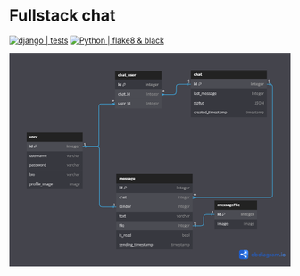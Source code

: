 # Fullstack chat
[![django | tests](https://github.com/ArtemHelloWorld/chat/actions/workflows/django-tests.yml/badge.svg)](https://github.com/ArtemHelloWorld/chat/actions/workflows/django-tests.yml)
[![Python | flake8 & black](https://github.com/ArtemHelloWorld/chat/actions/workflows/python-package.yml/badge.svg)](https://github.com/ArtemHelloWorld/chat/actions/workflows/python-package.yml)

![alt text](https://github.com/ArtemHelloWorld/chat/blob/main/backend/project/db_diagram.png)


